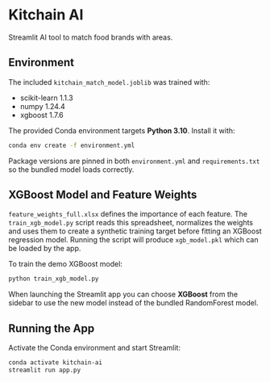 # Kitchain AI

Streamlit AI tool to match food brands with areas.

## Environment

The included `kitchain_match_model.joblib` was trained with:

- scikit-learn 1.1.3
- numpy 1.24.4
- xgboost 1.7.6

The provided Conda environment targets **Python 3.10**. Install it with:

```bash
conda env create -f environment.yml
```

Package versions are pinned in both `environment.yml` and `requirements.txt`
so the bundled model loads correctly.

## XGBoost Model and Feature Weights

`feature_weights_full.xlsx` defines the importance of each feature. The
`train_xgb_model.py` script reads this spreadsheet, normalizes the weights and
uses them to create a synthetic training target before fitting an XGBoost
regression model. Running the script will produce `xgb_model.pkl` which can be
loaded by the app.

To train the demo XGBoost model:

```bash
python train_xgb_model.py
```

When launching the Streamlit app you can choose **XGBoost** from the sidebar to
use the new model instead of the bundled RandomForest model.

## Running the App

Activate the Conda environment and start Streamlit:

```bash
conda activate kitchain-ai
streamlit run app.py
```
